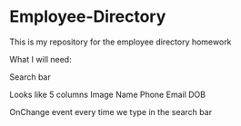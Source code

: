 # Employee-Directory
This is my repository for the employee directory homework


What I will need:

Search bar

Looks like 5 columns
    Image
    Name
    Phone
    Email
    DOB

OnChange event every time we type in the search bar



